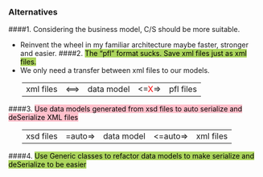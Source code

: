 ###	Alternatives
####1. Considering the business model, C/S should be more suitable.
- Reinvent the wheel in my familiar architecture maybe faster, stronger and easier.
####2. <span style="background-color:#ACD55D;color:black;">The “pfl” format sucks. Save xml files just as xml files.</span>
- We only need a transfer between xml files to our models.
<table style="margin-left:27px">
  <td>xml files</td>
  <td style="border:0px"><==></td>
  <td>data model</td>
  <td style="border:0px;"><=<span style="size:3;color:red;">X</span>=></td>
  <td>pfl files</td>
</table>
####3. <span style="background-color: #FFC0CB;color:black;">Use data models generated from xsd files to auto serialize and deSerialize XML files</span>
<table style="margin-left:27px">
  <td>xsd files</td>
  <td style="border:0px">=auto=></td>
  <td>data model</td>
  <td style="border:0px"><=auto=></td>
  <td>xml files</td>
</table>
####4. <span style="background-color:#ACD55D;color:black;">Use Generic classes to refactor data models to make serialize and deSerialize to be easier</span>